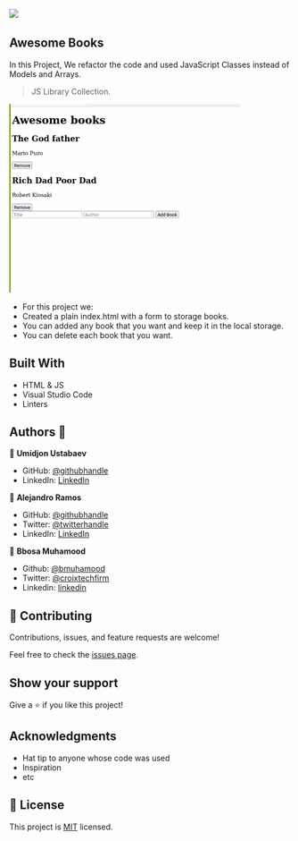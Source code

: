 ![](https://img.shields.io/badge/Microverse-blueviolet)

## Awesome Books
In this Project, We refactor the code and used JavaScript Classes instead of Models and Arrays. 

> JS Library Collection.

![screenshot](/assets/ssAwesomeBooks.png)

- For this project we:
- Created a plain index.html with a form to storage books.
- You can added any book that you want and keep it in the local storage.
- You can delete each book that you want.

## Built With

- HTML & JS
- Visual Studio Code
- Linters

## Authors 👤

👤 **Umidjon Ustabaev**

- GitHub: [@githubhandle](https://github.com/Hope1226)
- LinkedIn: [LinkedIn](https://www.linkedin.com/in/umidjon-ustabaev-03b92b11a/)

👤 **Alejandro Ramos**

- GitHub: [@githubhandle](https://github.com/AlexRS90)
- Twitter: [@twitterhandle](https://twitter.com/AlejandroRBenji)
- LinkedIn: [LinkedIn](https://www.linkedin.com/in/alejandro-ramos-santos-9b0b52135/)

👤 **Bbosa Muhamood**

- Github: [@bmuhamood](https://github.com/bmuhamood)
- Twitter: [@croixtechfirm](https://twitter.com/croixtechfirm)
- Linkedin: [linkedin](https://www.linkedin.com/in/bbosa-muhamood-06845576/)

## 🤝 Contributing

Contributions, issues, and feature requests are welcome!

Feel free to check the [issues page](https://github.com/Hope1226/Awesome-books-library/issues).

## Show your support

Give a ⭐️ if you like this project!

## Acknowledgments

- Hat tip to anyone whose code was used
- Inspiration
- etc

## 📝 License

This project is [MIT](./MIT.md) licensed.
